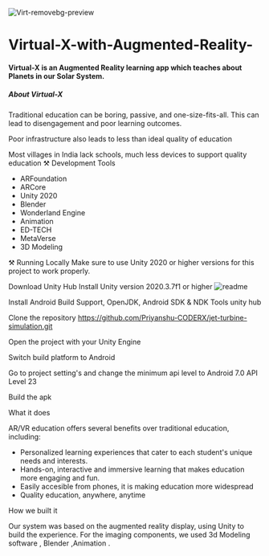 ![Virt-removebg-preview](https://github.com/jainvandit11/Virtual-x/assets/166366467/bf600ea2-b390-40f2-8486-f39bc43f26d9)




# Virtual-X-with-Augmented-Reality-
<h4>Virtual-X  is an Augmented Reality learning app which teaches about Planets in our Solar System.</h4>

<h5>About Virtual-X</h5>

Traditional education can be boring, passive, and one-size-fits-all. This can lead to disengagement and poor learning outcomes.

Poor infrastructure also leads to less than ideal quality of education

Most villages in India lack schools, much less devices to support quality education
⚒️ Development Tools
* ARFoundation
* ARCore
* Unity 2020
* Blender                                
* Wonderland Engine                                                           
* Animation                            
* ED-TECH
* MetaVerse
* 3D Modeling

⚒️ Running Locally
Make sure to use Unity 2020 or higher versions for this project to work properly.

Download Unity Hub
Install Unity version 2020.3.7f1 or higher
![readme](https://github.com/jainvandit11/Virtual-x/assets/166366467/ab86551e-b36d-4971-a5e8-5cab1098d97a)


Install Android Build Support, OpenJDK, Android SDK & NDK Tools unity hub






Clone the repository https://github.com/Priyanshu-CODERX/jet-turbine-simulation.git

Open the project with your Unity Engine

Switch build platform to Android

Go to project setting's and change the minimum api level to Android 7.0 API Level 23

Build the apk

What it does

AR/VR education offers several benefits over traditional education, including:

* Personalized learning experiences that cater to each student's unique needs and interests.
* Hands-on, interactive and immersive learning that makes education more engaging and fun.
* Easily accesible from phones, it is making education more widespread
* Quality education, anywhere, anytime


How we built it

Our system was based on the augmented reality display, using Unity to build the experience. For the imaging components, we used 3d Modeling software , Blender ,Animation .
